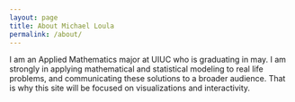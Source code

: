 ```yaml
---
layout: page
title: About Michael Loula
permalink: /about/
---
```


I am an Applied Mathematics major at UIUC who is graduating in may.
I am strongly in applying mathematical and statistical modeling to real life problems, and communicating these solutions to a broader audience. That is why this site will be focused on visualizations and interactivity.

